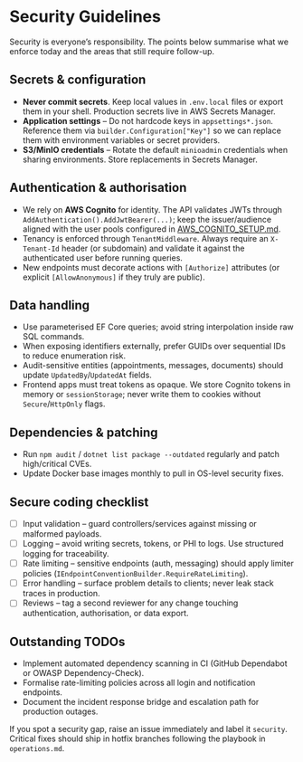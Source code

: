 # Security Guidelines

Security is everyone’s responsibility. The points below summarise what we enforce today and the areas that still require follow-up.

## Secrets & configuration

- **Never commit secrets**. Keep local values in `.env.local` files or export them in your shell. Production secrets live in AWS Secrets Manager.
- **Application settings** – Do not hardcode keys in `appsettings*.json`. Reference them via `builder.Configuration["Key"]` so we can replace them with environment variables or secret providers.
- **S3/MinIO credentials** – Rotate the default `minioadmin` credentials when sharing environments. Store replacements in Secrets Manager.

## Authentication & authorisation

- We rely on **AWS Cognito** for identity. The API validates JWTs through `AddAuthentication().AddJwtBearer(...)`; keep the issuer/audience aligned with the user pools configured in [AWS_COGNITO_SETUP.md](./AWS_COGNITO_SETUP.md).
- Tenancy is enforced through `TenantMiddleware`. Always require an `X-Tenant-Id` header (or subdomain) and validate it against the authenticated user before running queries.
- New endpoints must decorate actions with `[Authorize]` attributes (or explicit `[AllowAnonymous]` if they truly are public).

## Data handling

- Use parameterised EF Core queries; avoid string interpolation inside raw SQL commands.
- When exposing identifiers externally, prefer GUIDs over sequential IDs to reduce enumeration risk.
- Audit-sensitive entities (appointments, messages, documents) should update `UpdatedBy`/`UpdatedAt` fields.
- Frontend apps must treat tokens as opaque. We store Cognito tokens in memory or `sessionStorage`; never write them to cookies without `Secure`/`HttpOnly` flags.

## Dependencies & patching

- Run `npm audit` / `dotnet list package --outdated` regularly and patch high/critical CVEs.
- Update Docker base images monthly to pull in OS-level security fixes.

## Secure coding checklist

- [ ] Input validation – guard controllers/services against missing or malformed payloads.
- [ ] Logging – avoid writing secrets, tokens, or PHI to logs. Use structured logging for traceability.
- [ ] Rate limiting – sensitive endpoints (auth, messaging) should apply limiter policies (`IEndpointConventionBuilder.RequireRateLimiting`).
- [ ] Error handling – surface problem details to clients; never leak stack traces in production.
- [ ] Reviews – tag a second reviewer for any change touching authentication, authorisation, or data export.

## Outstanding TODOs

- Implement automated dependency scanning in CI (GitHub Dependabot or OWASP Dependency-Check).
- Formalise rate-limiting policies across all login and notification endpoints.
- Document the incident response bridge and escalation path for production outages.

If you spot a security gap, raise an issue immediately and label it `security`. Critical fixes should ship in hotfix branches following the playbook in `operations.md`.
